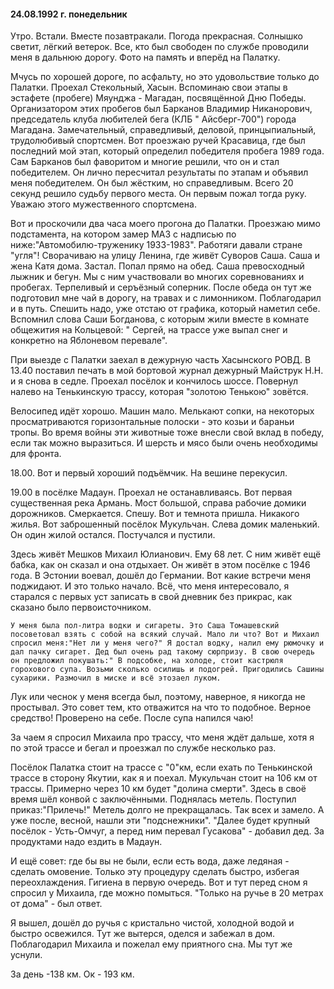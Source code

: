 #### 24.08.1992 г. понедельник

Утро. Встали. Вместе позавтракали. Погода прекрасная. Солнышко светит, лёгкий ветерок. Все, кто был свободен по службе проводили меня в дальнюю дорогу. Фото на память и вперёд на Палатку.



Мчусь по хорошей дороге, по асфальту, но это удовольствие только до Палатки. Проехал Стекольный, Хасын. Вспоминаю свои этапы в эстафете \(пробеге\) Мяунджа - Магадан, посвящённой Дню Победы. Организатором этих пробегов был Барканов Владимир Никанорович, председатель клуба любителей бега \(КЛБ " Айсберг-700"\) города Магадана. Замечательный, справедливый, деловой, принцыпиальный, трудолюбивый  спортсмен. Вот проезжаю ручей Красавица, где был последний мой этап, который определил победителя пробега 1989 года. Сам Барканов был фаворитом и многие решили, что он и стал победителем. Он лично пересчитал результаты по этапам и объявил меня победителем. Он был жёстким, но справедливым. Всего 20 секунд решило судьбу первого места. Он первым пожал тогда руку. Уважаю этого мужественного спортсмена.



Вот и проскочили два часа моего прогона до Палатки. Проезжаю мимо подстамента, на котором замер МАЗ с надписью по ниже:"Автомобилю-труженику 1933-1983". Работяги давали стране "угля"! Сворачиваю на улицу Ленина, где живёт Суворов Саша. Саша и жена Катя дома. Застал. Попал прямо на обед. Саша превосходный лыжник и бегун. Мы с ним участвовали во многих соревнованиях и пробегах. Терпеливый и серъёзный соперник. После обеда он тут же подготовил мне чай в дорогу, на травах и с лимонником. Поблагодарил и в путь. Спешить надо, уже отстаю от графика, который наметил себе. Вспомнил слова Саши Богданова, с которым жили вместе в комнате общежития на Кольцевой: "	Сергей, на трассе уже выпал снег и конкретно на Яблоневом перевале".



При выезде с Палатки заехал в дежурную часть Хасынского РОВД. В 13.40 поставил печать в мой бортовой журнал дежурный Майструк Н.Н. и я снова в седле. Проехал посёлок и кончилось шоссе. Повернул налево на Тенькинскую трассу, которая "золотою Тенькою" зовётся.

  Велосипед идёт хорошо. Машин мало. Мелькают сопки, на некоторых просматриваются горизонтальные полоски - это козьи и бараньи тропы. Во время войны эти животные тоже внесли свой вклад в победу, если так можно выразиться. И шерсть и мясо были очень необходимы для фронта.



  18.00. Вот и первый хороший подъёмчик. На вешине перекусил.

  19.00 в посёлке 	Мадаун. Проехал не останавливаясь. Вот первая существенная река Армань. Мост большой, справа рабочие домики дорожников. Смеркается. Спешу. Вот и темнота пришла. Никакого жилья. Вот заброшенный посёлок Мукульчан. Слева домик маленький. Он один жилой остался. Постучался и пустили. 



   Здесь живёт Мешков Михаил Юлианович. Ему 68 лет. С ним живёт ещё бабка, как он сказал и она отдыхает. Он живёт в этом посёлке с 1946 года. В Эстонии воевал, дошёл до Германии. Вот какие встречи меня поджидают. И это только начало. Всё, что меня интересовало, я старался с первых уст записать в свой дневник без прикрас, как сказано было первоисточником. 

    У меня была пол-литра водки и сигареты. Это Саша Томашевский посоветовал взять с собой на всякий случай. Мало ли что? Вот и Михаил спросил меня:"Нет ли у меня чего?" Я достал водку, налил ему рюмочку и дал пачку сигарет. Дед был очень рад такому сюрпризу. В свою очередь он предложил покушать:" В подсобке, на холоде, стоит кастрюля горохового супа. Возьми сколько осилишь и подогрей. Пригодились Сашины сухарики. Размочил в миске и всё этозаел луком. 

 Лук или чеснок у меня всегда был, поэтому, наверное, я никогда не простывал. Это совет тем, кто отважится на что то подобное. Верное средство! Проверено на себе. После супа напился  чаю!

  За чаем я спросил Михаила про трассу, что меня ждёт дальше, хотя я по этой трассе и бегал и  проезжал по службе несколько раз.

  Посёлок Палатка стоит на трассе с "0"км, если ехать по Тенькинской трассе в сторону Якутии, как я и поехал. Мукульчан стоит на 106 км от трассы.  Примерно через 10 км будет "долина смерти". Здесь в своё время шёл конвой с заключёнными. Поднялась метель. Поступил приказ:"Прилечь!" Метель долго не прекращалась. Так всех и замело. А уже после, весной, нашли эти "подснежники". "Далее будет крупный посёлок - 	Усть-Омчуг, а перед ним перевал Гусакова" - добавил дед. За продуктами надо ездить в Мадаун.

  И ещё совет: где бы вы не были, если есть вода, даже ледяная - сделать омовение. Только эту процедуру сделать быстро, избегая переохлаждения. Гигиена в первую очередь. Вот и тут перед сном я спросил у Михаила, где можно помыться. "Только на ручье в 20 метрах от дома" - был ответ. 

   Я вышел, дошёл до ручья с кристально чистой, холодной водой и быстро освежился. Тут же вытерся, оделся и забежал в дом. Поблагодарил Михаила и пожелал ему приятного сна. Мы тут же уснули.

   За день -138 км. Ок - 193 км.



